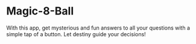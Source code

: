 # Magic-8-Ball
With this app, get mysterious and fun answers to all your questions with a simple tap of a button. Let destiny guide your decisions!
